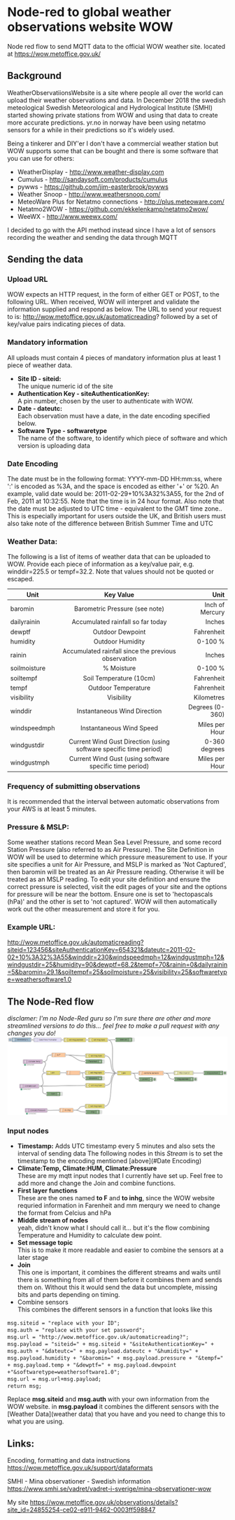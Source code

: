 # Node-red to global weather observations website WOW
Node red flow to send MQTT data to the official WOW weather site. located at https://wow.metoffice.gov.uk/

## Background
WeatherObservatiionsWebsite is a site where people all over the world can upload their weather observations and data. In December 2018 the swedish meteological Swedish Meteorological and Hydrological Institute (SMHI) started showing private stations from WOW and using that data to create more accurate predictions. yr.no in norway have been using netatmo sensors for a while in their predictions so it's widely used.

Being a tinkerer and DIY'er I don't have a commercial weather station but WOW supports some that can be bought and there is some software that you can use for others:
* WeatherDisplay - http://www.weather-display.com
* Cumulus - http://sandaysoft.com/products/cumulus
* pywws - https://github.com/jim-easterbrook/pywws
* Weather Snoop - http://www.weathersnoop.com/
* MeteoWare Plus for Netatmo connections - http://plus.meteoware.com/
* Netatmo2WOW - https://github.com/ekkelenkamp/netatmo2wow/
* WeeWX - http://www.weewx.com/

I decided to go with the API method instead since I have a lot of sensors recording the weather and sending the data through MQTT

## Sending the data
### Upload URL
WOW expects an HTTP request, in the form of either GET or POST, to the following URL. When received, WOW will interpret and validate the information supplied and respond as below.
The URL to send your request to is: http://wow.metoffice.gov.uk/automaticreading? followed by a set of key/value pairs indicating pieces of data.
### Mandatory information
All uploads must contain 4 pieces of mandatory information plus at least 1 piece of weather data.

* **Site ID - siteid:**  
The unique numeric id of the site
* **Authentication Key - siteAuthenticationKey:**  
A pin number, chosen by the user to authenticate with WOW.
* **Date - dateutc:**  
Each observation must have a date, in the date encoding specified below.
* **Software Type - softwaretype**  
The name of the software, to identify which piece of software and which version is uploading data

### Date Encoding
The date must be in the following format: YYYY-mm-DD HH:mm:ss, where ':' is encoded as %3A, and the space is encoded as either '+' or %20. An example, valid date would be: 2011-02-29+10%3A32%3A55, for the 2nd of Feb, 2011 at 10:32:55. Note that the time is in 24 hour format. Also note that the date must be adjusted to UTC time - equivalent to the GMT time zone.. This is especially important for users outside the UK, and British users must also take note of the difference between British Summer Time and UTC

### Weather Data:
The following is a list of items of weather data that can be uploaded to WOW. Provide each piece of information as a key/value pair, e.g. winddir=225.5 or tempf=32.2. Note that values should not be quoted or escaped.

Unit	| Key	Value	| Unit
------------- |:-------------:| -----:
baromin	| Barometric Pressure (see note)	| Inch of Mercury
dailyrainin	| Accumulated rainfall so far today	| Inches
dewptf	| Outdoor Dewpoint	| Fahrenheit
humidity	| Outdoor Humidity	| 0-100 %
rainin	| Accumulated rainfall since the previous observation	| Inches
soilmoisture	| % Moisture	| 0-100 %
soiltempf	| Soil Temperature (10cm)	| Fahrenheit
tempf	| Outdoor Temperature	| Fahrenheit
visibility	| Visibility	| Kilometres
winddir	| Instantaneous Wind Direction	| Degrees (0-360)
windspeedmph	| Instantaneous Wind Speed	| Miles per Hour
windgustdir	| Current Wind Gust Direction (using software specific time period)	| 0-360 degrees
windgustmph	| Current Wind Gust (using software specific time period)	| Miles per Hour

### Frequency of submitting observations
It is recommended that the interval between automatic observations from your AWS is at least 5 minutes.

### Pressure & MSLP:
Some weather stations record Mean Sea Level Pressure, and some record Station Pressure (also referred to as Air Pressure). The Site Definition in WOW will be used to determine which pressure measurement to use. If your site specifies a unit for Air Pressure, and MSLP is marked as 'Not Captured', then baromin will be treated as an Air Pressure reading. Otherwise it will be treated as an MSLP reading. To edit your site definition and ensure the correct pressure is selected, visit the edit pages of your site and the options for pressure will be near the bottom. Ensure one is set to 'hectopascals (hPa)' and the other is set to 'not captured'. WOW will then automatically work out the other measurement and store it for you.

### Example URL:
http://wow.metoffice.gov.uk/automaticreading?siteid=123456&siteAuthenticationKey=654321&dateutc=2011-02-02+10%3A32%3A55&winddir=230&windspeedmph=12&windgustmph=12&windgustdir=25&humidity=90&dewptf=68.2&tempf=70&rainin=0&dailyrainin=5&baromin=29.1&soiltempf=25&soilmoisture=25&visibility=25&softwaretype=weathersoftware1.0

## The Node-Red flow
_disclamer: I'm no Node-Red guru so I'm sure there are other and more streamlined versions to do this... feel free to make a pull request with any changes you do!_
![Alt text](/images/wow_weather_allnodes.png?raw=true "Node-red-flow")

### Input nodes
* **Timestamp:**
Adds UTC timestamp every 5 minutes and also sets the interval of sending data
The following nodes in this _Stream_ is to set the timestamp to the encoding mentioned [above](#Date Encoding)
* **Climate:Temp, Climate:HUM, Climate:Pressure**  
These are my mqtt input nodes that I currently have set up. Feel free to add more and change the Join and combine functions.
* **First layer functions**  
These are the ones named **to F** and **to inhg**, since the WOW website requried information in Farenheit and mm merqury we need to change the format from Celcius and hPa
* **Middle stream of nodes**  
yeah, didn't know what I should call it... but it's the flow combining Temperature and Humidity to calculate dew point.
* **Set message topic**  
This is to make it more readable and easier to combine the sensors at a later stage
* **Join**  
This one is important, it combines the different streams and waits until there is something from all of them before it combines them and sends them on. Without this it would send the data but uncomplete, missing bits and parts depending on timing.
* Combine sensors  
This combines the different sensors in a function that looks like this
```
msg.siteid = "replace with your ID";
msg.auth = "replace with your set password";
msg.url = "http://wow.metoffice.gov.uk/automaticreading?";
msg.payload = "siteid=" + msg.siteid + "&siteAuthenticationKey=" + msg.auth + "&dateutc=" + msg.payload.dateutc + "&humidity=" + msg.payload.humidity + "&baromin=" + msg.payload.pressure + "&tempf=" + msg.payload.temp + "&dewptf=" + msg.payload.dewpoint +"&softwaretype=weathersoftware1.0";
msg.url = msg.url+msg.payload;
return msg;
```
Replace **msg.siteid** and **msg.auth** with your own information from the WOW website.
in **msg.payload** it combines the different sensors with the [Weather Data](weather data) that you have and you need to change this to what you are using.

## Links:
Encoding, formatting and data instructions
https://wow.metoffice.gov.uk/support/dataformats

SMHI - Mina observationer - Swedish information
https://www.smhi.se/vadret/vadret-i-sverige/mina-observationer-wow

My site
https://wow.metoffice.gov.uk/observations/details?site_id=24855254-ce02-e911-9462-0003ff598847
